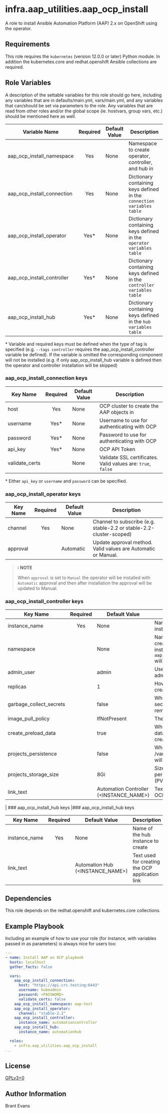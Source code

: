 # infra.aap_utilities.aap_ocp_install

A role to install Ansible Automation Platform (AAP) 2.x on OpenShift using the operator.

## Requirements

This role requires the `kubernetes` (version 12.0.0 or later) Python module.
In addition the kubernetes.core and redhat.openshift Ansible collections are required.

## Role Variables

A description of the settable variables for this role should go here, including any variables that are in defaults/main.yml, vars/main.yml, and any variables that can/should be set via parameters to the role. Any variables that are read from other roles and/or the global scope (ie. hostvars, group vars, etc.) should be mentioned here as well.

| Variable Name              | Required | Default Value | Description                                                            |
|----------------------------|:--------:|---------------|------------------------------------------------------------------------|
| aap_ocp_install_namespace  | Yes      | None          | Namespace to create operator, controller, and hub in                   |
| aap_ocp_install_connection | Yes      | None          | Dictionary containing keys defined in the `connection variables table` |
| aap_ocp_install_operator   | Yes*     | None          | Dictionary containing keys defined in the `operator variables table`   |
| aap_ocp_install_controller | Yes*     | None          | Dictionary containing keys defined in the `controller variables table` |
| aap_ocp_install_hub        | Yes*     | None          | Dictionary containing keys defined in the `hub variables table`        |

\* Variable and required keys must be defined when the type of tag is specified (e.g. `--tags controller` requires the aap_ocp_install_controller variable be defined).
If the variable is omitted the corresponding component will not be installed (e.g. if only aap_ocp_install_hub variable is defined then the operator and controller installation will be skipped)

### aap_ocp_install_connection keys

| Key Name       | Required | Default Value | Description                                                  |
|----------------|:--------:|---------------|--------------------------------------------------------------|
| host           | Yes      | None          | OCP cluster to create the AAP objects in                     |
| username       | Yes*     | None          | Username to use for authenticating with OCP                  |
| password       | Yes*     | None          | Password to use for authenticating with OCP                  |
| api_key        | Yes*     | None          | OCP API Token                                                |
| validate_certs |          | None          | Validate SSL certificates. Valid values are: `true`, `false` |

\* Either `api_key` or `username` and `password` can be specified.

### aap_ocp_install_operator keys

| Key Name | Required | Default Value | Description                                                         |
|----------|:--------:|---------------|---------------------------------------------------------------------|
| channel  | Yes      | None          | Channel to subscribe (e.g. stable-2.2 or stable-2.2-cluster-scoped) |
| approval |          | Automatic     | Update approval method. Valid values are Automatic or Manual.       |

> ℹ️ **NOTE**
>
> When `approval` is set to `Manual` the operator will be installed with `Automatic` approval and then after installation the approval will be updated to Manual.

### aap_ocp_install_controller keys

| Key Name                     | Required | Default Value                           | Description                                                                                                            |
|------------------------------|:--------:|-----------------------------------------|------------------------------------------------------------------------------------------------------------------------|
| instance_name                | Yes      | None                                    | Name of the controller instance to create                                                                              |
| namespace                    |          | None                                    | Name of the namespace to create the controller instance in. If not specified `aap_ocp_install_namespace` will be used. |
| admin_user                   |          | admin                                   | Username to use for the admin account                                                                                  |
| replicas                     |          | 1                                       | How many replicas to create.                                                                                           |
| garbage_collect_secrets      |          | false                                   | Whether or not to remove secrets upon instance removal                                                                 |
| image_pull_policy            |          | IfNotPresent                            | The image pull policy                                                                                                  |
| create_preload_data          |          | true                                    | Whether or not to preload data upon instance creation                                                                  |
| projects_persistence         |          | false                                   | Whether or not the /var/lib/projects directory will be persistent                                                      |
| projects_storage_size        |          | 8Gi                                     | Size of /var/lib/projects persistent volume claim (PVC)                                                                |
| link_text                    |          | Automation Controller (<INSTANCE_NAME>) | Text used for creating the OCP application link                                                                        |

| ### aap_ocp_install_hub keys |### aap_ocp_install_hub keys

| Key Name      | Required | Default Value                    | Description                                     |
|---------------|:--------:|----------------------------------|-------------------------------------------------|
| instance_name | Yes      | None                             | Name of the hub instance to create              |
| link_text     |          | Automation Hub (<INSTANCE_NAME>) | Text used for creating the OCP application link |

## Dependencies

This role depends on the redhat.openshift and kubernetes.core collections.

## Example Playbook

Including an example of how to use your role (for instance, with variables passed in as parameters) is always nice for users too:

```yml
---
- name: Install AAP on OCP playbook
  hosts: localhost
  gather_facts: false

  vars:
    aap_ocp_install_connection:
      host: "https://api.crc.testing:6443"
      username: kubeadmin
      password: <PASSWORD>
      validate_certs: false
    aap_ocp_install_namespace: aap-test
    aap_ocp_install_operator:
      channel: "stable-2.2"
    aap_ocp_install_controller:
      instance_name: automationcontroller
    aap_ocp_install_hub:
      instance_name: automationhub

  roles:
    - infra.aap_utilities.aap_ocp_install
...
```

## License

[GPLv3+0](https://github.com/redhat-cop/aap_utilities#licensing)

## Author Information

Brant Evans
